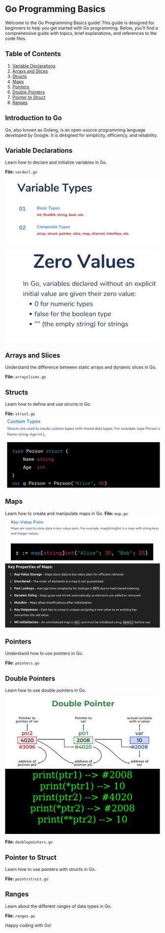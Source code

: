 # Go Programming Basics

Welcome to the Go Programming Basics guide! This guide is designed for beginners to help you get started with Go programming. Below, you'll find a comprehensive guide with topics, brief explanations, and references to the code files.

## Table of Contents
1. [Variable Declarations](#variable-declarations)
2. [Arrays and Slices](#arrays-and-slices)
3. [Structs](#structs)
4. [Maps](#maps)
5. [Pointers](#pointers)
6. [Double Pointers](#double-pointers)
7. [Pointer to Struct](#pointer-to-struct)
8. [Ranges](#ranges)

## Introduction to Go
Go, also known as Golang, is an open-source programming language developed by Google. It is designed for simplicity, efficiency, and reliability.

## Variable Declarations
Learn how to declare and initialize variables in Go.

**File:** `vardecl.go`

![Alt text](images/image2vartypes.png)

![Alt text](images/image1zerovalues.png)




## Arrays and Slices
Understand the difference between static arrays and dynamic slices in Go.

**File:** `arrayslices.go`

## Structs
Learn how to define and use structs in Go.

**File:** `struct.go`
![Alt text](images/image3struct.png)


## Maps
Learn how to create and manipulate maps in Go.
**File:** `map.go`
![Alt text](images/image4map.png)
![Alt text](images/image5map.png)



## Pointers
Understand how to use pointers in Go.

**File:** `pointers.go`

## Double Pointers
Learn how to use double pointers in Go.

![Alt text](images/image6pointers.png)


**File:** `doublepointers.go`

## Pointer to Struct
Learn how to use pointers with structs in Go.

**File:** `pointrstruct.go`

## Ranges
Learn about the different ranges of data types in Go.

**File:** `ranges.go`

Happy coding with Go!